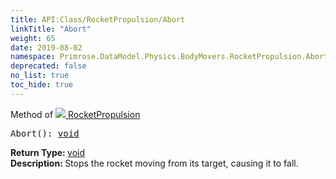 ```yaml
---
title: API:Class/RocketPropulsion/Abort
linkTitle: "Abort"
weight: 65
date: 2019-08-02
namespace: Primrose.DataModel.Physics.BodyMovers.RocketPropulsion.Abort
deprecated: false
no_list: true
toc_hide: true
---
```

Method of <a href="/docs/api-reference/Class/RocketPropulsion"><img src="/icons/silk/rocket.png"/>&nbsp;RocketPropulsion</a>
<pre class="method-declaration">
Abort(): <a class="type" href="/docs/api-reference/System/void">void</a></pre>
<b>Return Type: </b>
<a class="type" href="/docs/api-reference/System/void">void</a>
<br/>
<b>Description: </b>
Stops the rocket moving from its target, causing it to fall.

